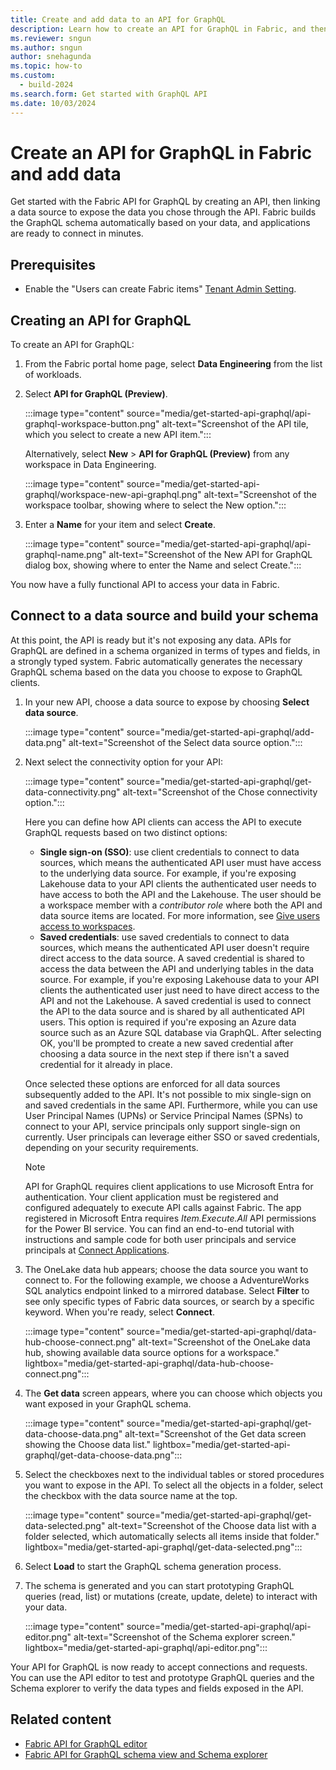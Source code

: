 ```yaml
---
title: Create and add data to an API for GraphQL
description: Learn how to create an API for GraphQL in Fabric, and then how to add data to the API and build your schema.
ms.reviewer: sngun
ms.author: sngun
author: snehagunda
ms.topic: how-to
ms.custom:
  - build-2024
ms.search.form: Get started with GraphQL API
ms.date: 10/03/2024
---
```


# Create an API for GraphQL in Fabric and add data

Get started with the Fabric API for GraphQL by creating an API, then linking a data source to expose the data you chose through the API. Fabric builds the GraphQL schema automatically based on your data, and applications are ready to connect in minutes.

## Prerequisites

- Enable the "Users can create Fabric items" [Tenant Admin Setting](/fabric/admin/about-tenant-settings).

## Creating an API for GraphQL

To create an API for GraphQL:

1. From the Fabric portal home page, select **Data Engineering** from the list of workloads.

1. Select **API for GraphQL (Preview)**.

   :::image type="content" source="media/get-started-api-graphql/api-graphql-workspace-button.png" alt-text="Screenshot of the API tile, which you select to create a new API item.":::

   Alternatively, select **New** > **API for GraphQL (Preview)** from any workspace in Data Engineering.

   :::image type="content" source="media/get-started-api-graphql/workspace-new-api-graphql.png" alt-text="Screenshot of the workspace toolbar, showing where to select the New option.":::

1. Enter a **Name** for your item and select **Create**.

   :::image type="content" source="media/get-started-api-graphql/api-graphql-name.png" alt-text="Screenshot of the New API for GraphQL dialog box, showing where to enter the Name and select Create.":::

You now have a fully functional API to access your data in Fabric.

## Connect to a data source and build your schema

At this point, the API is ready but it's not exposing any data. APIs for GraphQL are defined in a schema organized in terms of types and fields, in a strongly typed system. Fabric automatically generates the necessary GraphQL schema based on the data you choose to expose to GraphQL clients.

1. In your new API, choose a data source to expose by choosing **Select data source**.

   :::image type="content" source="media/get-started-api-graphql/add-data.png" alt-text="Screenshot of the Select data source option.":::

2. Next select the connectivity option for your API:

   :::image type="content" source="media/get-started-api-graphql/get-data-connectivity.png" alt-text="Screenshot of the Chose connectivity option.":::

   Here you can define how API clients can access the API to execute GraphQL requests based on two distinct options: 
   * **Single sign-on (SSO)**: use client credentials to connect to data sources, which means the authenticated API user must have access to the underlying data source. For example, if you're exposing Lakehouse data to your API clients the authenticated user needs to have access to both the API and the Lakehouse. The user should be a workspace member with a *contributor role* where both the API and data source items are located. For more information, see [Give users access to workspaces](../get-started/give-access-workspaces.md).
   * **Saved credentials**: use saved credentials to connect to data sources, which means the authenticated API user doesn't require direct access to the data source. A saved credential is shared to access the data between the API and underlying tables in the data source. For example, if you're exposing Lakehouse data to your API clients the authenticated user just need to have direct access to the API and not the Lakehouse. A saved credential is used to connect the API to the data source and is shared by all authenticated API users. This option is required if you're exposing an Azure data source such as an Azure SQL database via GraphQL. After selecting OK, you'll be prompted to create a new saved credential after choosing a data source in the next step if there isn't a saved credential for it already in place.

   Once selected these options are enforced for all data sources subsequently added to the API. It's not possible to mix single-sign on and saved credentials in the same API. Furthermore, while you can use User Principal Names (UPNs) or Service Principal Names (SPNs) to connect to your API, service principals only support single-sign on currently. User principals can leverage either SSO or saved credentials, depending on your security requirements.
   
   > [!NOTE]
   >API for GraphQL requires client applications to use Microsoft Entra for authentication. Your client application must be registered and configured adequately to execute API calls against Fabric. The app registered in Microsoft Entra requires *Item.Execute.All* API permissions for the Power BI service. You can find an end-to-end tutorial with instructions and sample code for both user principals and service principals at [Connect Applications](connect-apps-api-graphql.md).

3. The OneLake data hub appears; choose the data source you want to connect to. For the following example, we choose a AdventureWorks SQL analytics endpoint linked to a mirrored database. Select **Filter** to see only specific types of Fabric data sources, or search by a specific keyword. When you're ready, select **Connect**.

   :::image type="content" source="media/get-started-api-graphql/data-hub-choose-connect.png" alt-text="Screenshot of the OneLake data hub, showing available data source options for a workspace." lightbox="media/get-started-api-graphql/data-hub-choose-connect.png":::

4. The **Get data** screen appears, where you can choose which objects you want exposed in your GraphQL schema.

   :::image type="content" source="media/get-started-api-graphql/get-data-choose-data.png" alt-text="Screenshot of the Get data screen showing the Choose data list." lightbox="media/get-started-api-graphql/get-data-choose-data.png":::

5. Select the checkboxes next to the individual tables or stored procedures you want to expose in the API. To select all the objects in a folder, select the checkbox with the data source name at the top.

   :::image type="content" source="media/get-started-api-graphql/get-data-selected.png" alt-text="Screenshot of the Choose data list with a folder selected, which automatically selects all items inside that folder." lightbox="media/get-started-api-graphql/get-data-selected.png":::

6. Select **Load** to start the GraphQL schema generation process.

7. The schema is generated and you can start prototyping GraphQL queries  (read, list) or mutations (create, update, delete) to interact with your data.

   :::image type="content" source="media/get-started-api-graphql/api-editor.png" alt-text="Screenshot of the Schema explorer screen." lightbox="media/get-started-api-graphql/api-editor.png":::

Your API for GraphQL is now ready to accept connections and requests. You can use the API editor to test and prototype GraphQL queries and the Schema explorer to verify the data types and fields exposed in the API.

## Related content

- [Fabric API for GraphQL editor](api-graphql-editor.md)
- [Fabric API for GraphQL schema view and Schema explorer](graphql-schema-view.md)
